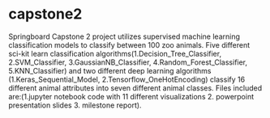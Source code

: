 # capstone2
Springboard Capstone 2 project utilizes supervised machine learning classification models to classify between 100 zoo animals.
Five different sci-kit learn classification algorithms(1.Decision_Tree_Classifier, 2.SVM_Classifier, 3.GaussianNB_Classifier, 4.Random_Forest_Classifier, 5.KNN_Classifier) and two different deep learning algorithms (1.Keras_Sequential_Model, 2.Tensorflow_OneHotEncoding) classify 16 different animal attributes into seven different animal classes. 
Files included are:(1.jupyter notebook code with 11 different visualizations 2. powerpoint presentation slides 3. milestone report).
